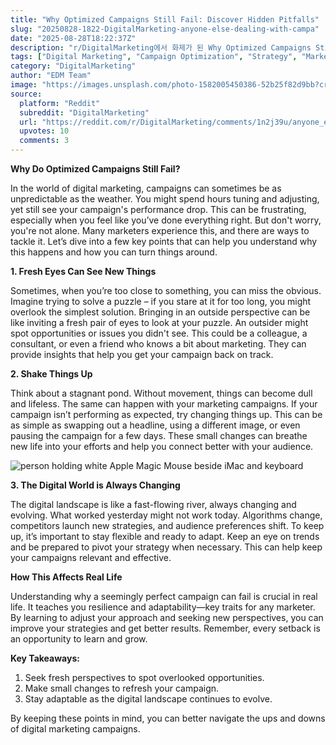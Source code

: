 ```yaml
---
title: "Why Optimized Campaigns Still Fail: Discover Hidden Pitfalls"
slug: "20250828-1822-DigitalMarketing-anyone-else-dealing-with-campa"
date: "2025-08-28T18:22:37Z"
description: "r/DigitalMarketing에서 화제가 된 Why Optimized Campaigns Still Fail: Discover Hidden Pitfalls에 대한 깊이 있는 분석과 인사이트"
tags: ["Digital Marketing", "Campaign Optimization", "Strategy", "Marketing Tips"]
category: "DigitalMarketing"
author: "EDM Team"
image: "https://images.unsplash.com/photo-1582005450386-52b25f82d9bb?crop=entropy&cs=tinysrgb&fit=max&fm=jpg&ixid=M3w3OTU0NDF8MHwxfHNlYXJjaHwxNXx8ZGlnaXRhbCUyMG1hcmtldGluZ3xlbnwxfDB8fHwxNzU2NDA1MzQ4fDA&ixlib=rb-4.1.0&q=80&w=1080"
source:
  platform: "Reddit"
  subreddit: "DigitalMarketing"
  url: "https://reddit.com/r/DigitalMarketing/comments/1n2j39u/anyone_else_dealing_with_campaigns_that_were/"
  upvotes: 10
  comments: 3
---
```


**Why Do Optimized Campaigns Still Fail?**

In the world of digital marketing, campaigns can sometimes be as unpredictable as the weather. You might spend hours tuning and adjusting, yet still see your campaign's performance drop. This can be frustrating, especially when you feel like you’ve done everything right. But don't worry, you're not alone. Many marketers experience this, and there are ways to tackle it. Let’s dive into a few key points that can help you understand why this happens and how you can turn things around.

**1. Fresh Eyes Can See New Things**

Sometimes, when you’re too close to something, you can miss the obvious. Imagine trying to solve a puzzle – if you stare at it for too long, you might overlook the simplest solution. Bringing in an outside perspective can be like inviting a fresh pair of eyes to look at your puzzle. An outsider might spot opportunities or issues you didn't see. This could be a colleague, a consultant, or even a friend who knows a bit about marketing. They can provide insights that help you get your campaign back on track.

**2. Shake Things Up**

Think about a stagnant pond. Without movement, things can become dull and lifeless. The same can happen with your marketing campaigns. If your campaign isn’t performing as expected, try changing things up. This can be as simple as swapping out a headline, using a different image, or even pausing the campaign for a few days. These small changes can breathe new life into your efforts and help you connect better with your audience.

![person holding white Apple Magic Mouse beside iMac and keyboard](https://images.unsplash.com/photo-1532615470080-39f17172bc1e?crop=entropy&cs=tinysrgb&fit=max&fm=jpg&ixid=M3w3OTU0NDF8MHwxfHNlYXJjaHw0Mnx8c2VvfGVufDF8MHx8fDE3NTY0MDUzNDl8MA&ixlib=rb-4.1.0&q=80&w=1080)

**3. The Digital World is Always Changing**

The digital landscape is like a fast-flowing river, always changing and evolving. What worked yesterday might not work today. Algorithms change, competitors launch new strategies, and audience preferences shift. To keep up, it’s important to stay flexible and ready to adapt. Keep an eye on trends and be prepared to pivot your strategy when necessary. This can help keep your campaigns relevant and effective.

**How This Affects Real Life**

Understanding why a seemingly perfect campaign can fail is crucial in real life. It teaches you resilience and adaptability—key traits for any marketer. By learning to adjust your approach and seeking new perspectives, you can improve your strategies and get better results. Remember, every setback is an opportunity to learn and grow.

**Key Takeaways:**

1. Seek fresh perspectives to spot overlooked opportunities.
2. Make small changes to refresh your campaign.
3. Stay adaptable as the digital landscape continues to evolve.

By keeping these points in mind, you can better navigate the ups and downs of digital marketing campaigns.